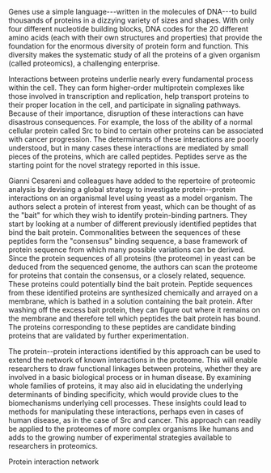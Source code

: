 Genes use a simple language---written in the molecules of DNA---to build
thousands of proteins in a dizzying variety of sizes and shapes. With
only four different nucleotide building blocks, DNA codes for the 20
different amino acids (each with their own structures and properties)
that provide the foundation for the enormous diversity of protein form
and function. This diversity makes the systematic study of all the
proteins of a given organism (called proteomics), a challenging
enterprise.

Interactions between proteins underlie nearly every fundamental process
within the cell. They can form higher-order multiprotein complexes like
those involved in transcription and replication, help transport proteins
to their proper location in the cell, and participate in signaling
pathways. Because of their importance, disruption of these interactions
can have disastrous consequences. For example, the loss of the ability
of a normal cellular protein called Src to bind to certain other
proteins can be associated with cancer progression. The determinants of
these interactions are poorly understood, but in many cases these
interactions are mediated by small pieces of the proteins, which are
called peptides. Peptides serve as the starting point for the novel
strategy reported in this issue.

Gianni Cesareni and colleagues have added to the repertoire of proteomic
analysis by devising a global strategy to investigate protein--protein
interactions on an organismal level using yeast as a model organism. The
authors select a protein of interest from yeast, which can be thought of
as the "bait" for which they wish to identify protein-binding partners.
They start by looking at a number of different previously identified
peptides that bind the bait protein. Commonalities between the sequences
of these peptides form the "consensus" binding sequence, a base
framework of protein sequence from which many possible variations can be
derived. Since the protein sequences of all proteins (the proteome) in
yeast can be deduced from the sequenced genome, the authors can scan the
proteome for proteins that contain the consensus, or a closely related,
sequence. These proteins could potentially bind the bait protein.
Peptide sequences from these identified proteins are synthesized
chemically and arrayed on a membrane, which is bathed in a solution
containing the bait protein. After washing off the excess bait protein,
they can figure out where it remains on the membrane and therefore tell
which peptides the bait protein has bound. The proteins corresponding to
these peptides are candidate binding proteins that are validated by
further experimentation.

The protein--protein interactions identified by this approach can be
used to extend the network of known interactions in the proteome. This
will enable researchers to draw functional linkages between proteins,
whether they are involved in a basic biological process or in human
disease. By examining whole families of proteins, it may also aid in
elucidating the underlying determinants of binding specificity, which
would provide clues to the biomechanisms underlying cell processes.
These insights could lead to methods for manipulating these
interactions, perhaps even in cases of human disease, as in the case of
Src and cancer. This approach can readily be applied to the proteomes of
more complex organisms like humans and adds to the growing number of
experimental strategies available to researchers in proteomics.

Protein interaction network
